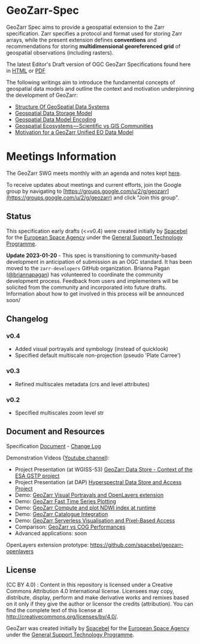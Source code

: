 # GeoZarr-Spec

GeoZarr Spec aims to provide a geospatial extension to the Zarr specification. Zarr specifies a protocol and format used for storing Zarr arrays, while the present extension defines **conventions** and recommendations for storing **multidimensional georeferenced grid** of geospatial observations (including rasters). 

The latest Editor's Draft version of OGC GeoZarr Specifications found here in [HTML](https://zarr.dev/geozarr-spec/documents/standard/template/geozarr-spec.html) or [PDF](https://zarr.dev/geozarr-spec/documents/standard/template/geozarr-spec.pdf)

The following writings aim to introduce the fundamental concepts of geospatial data models and outline the context and motivation underpinning the development of GeoZarr:

- [Structure Of GeoSpatial Data Systems](https://medium.com/@christophe.noel/structure-of-geospatial-data-ystems-4033d672c222?source=your_stories_page)
- [Geospatial Data Storage Model](https://medium.com/@christophe.noel/geospatial-data-storage-model-d7c3fb895031?source=your_stories_page)
- [Geospatial Data Model Encoding](https://medium.com/@christophe.noel/geospatial-data-model-encoding-1699f4cd5fb9?source=your_stories_page)
- [Geospatial Ecosystems — Scientific vs GIS Communities](https://medium.com/@christophe.noel/geospatial-ecosystems-scientific-vs-gis-communities-324b340bee1a?source=your_stories_page)
- [Motivation for a GeoZarr Unified EO Data Model](https://medium.com/@christophe.noel/motivation-for-a-geozarr-unified-eo-data-model-926dd2bec07a?source=your_stories_page)


# Meetings Information
The GeoZarr SWG meets monthly with an agenda and notes kept [here](https://hackmd.io/@briannapagan/geozarr-spec-swg).

To receive updates about meetings and current efforts, join the Google group by navigating to [https://groups.google.com/u/2/g/geozarr](https://groups.google.com/u/2/g/geozarr) and click "Join this group". 

## Status

This specification early drafts (<=v0.4) were created initially by [Spacebel](https://www.spacebel.com/) for the [European Space Agency](https://esa.int) under the [General Support Technology Programme](http://www.esa.int/Enabling_Support/Space_Engineering_Technology/Shaping_the_Future/About_the_General_Support_Technology_Programme_GSTP).

**Update 2023-01-20** - This spec is transitioning to community-based development in anticipation of submission as an OGC standard. It has been moved to the `zarr-developers` GitHub organization. Brianna Pagan ([@briannapagan](https://github.com/briannapagan)) has volunteered to coordinate the community development process.
Feedback from users and implementers will be solicited from the community and incorporated into future drafts.
Information about how to get involved in this process will be announced soon/

## Changelog

### v0.4 

* Added visual portrayals and symbology (instead of quicklook)
* Specified default multiscale non-projection (pseudo 'Plate Carree')

### v0.3

* Refined multiscales metadata (crs and level attributes)

### v0.2

* Specified multiscales zoom level str

## Document and Resources

Specification [Document](geozarr-spec.md) - [Change Log](https://github.com/christophenoel/geozarr-spec/wiki)

Demonstration Videos ([Youtube channel](https://youtube.com/playlist?list=PLzPGC4s5HQOPdeLoK1MXK6gEa1x2Az8Dn)):
- Project Presentation (at WGISS-53) [GeoZarr Data Store - Context of the ESA GSTP project](https://youtu.be/NYhh66EstnY)
- Project Presentation (at DAP) [Hyperspectral Data Store and Access Project](https://youtu.be/CfmPppVR-o4)
- Demo: [GeoZarr Visual Portrayals and OpenLayers extension](https://youtu.be/IKURmv6CVGU)
- Demo: [GeoZarr Fast Time Series Plotting](https://youtu.be/Nt1URJqW71o)
- Demo: [GeoZarr Compute and plot NDWI index at runtime](https://youtu.be/UP0DjphdZgM)
- Demo: [GeoZarr Catalogue Integration](https://youtu.be/Nlbo3FJH8lo)
- Demo: [GeoZarr Serverless Visualisation and Pixel-Based Access](https://youtu.be/sKlejJcPKqQ)
- Comparison: [GeoZarr vs COG Performances](https://youtu.be/KGC8mLqlsCs)
- Advanced applications: soon

OpenLayers extension prototype: https://github.com/spacebel/geozarr-openlayers 



## License

(CC BY 4.0) : Content in this repository is licensed under a Creative Commons Attribution 4.0 International  license. Licensees may copy, distribute, display, perform and make derivative works and remixes based on it only if they give the author or licensor the credits (attribution). You can find the complete text of this license at http://creativecommons.org/licenses/by/4.0/.

GeoZarr was created initially by [Spacebel](https://www.spacebel.com/) for the [European Space Agency](https://esa.int) under the [General Support Technology Programme](http://www.esa.int/Enabling_Support/Space_Engineering_Technology/Shaping_the_Future/About_the_General_Support_Technology_Programme_GSTP).
